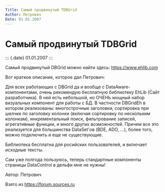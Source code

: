 ```yaml
---
Title: Самый продвинутый TDBGrid
Author: Петрович
Date: 01.01.2007
---
```



Самый продвинутый TDBGrid
=========================

::: {.date}
01.01.2007
:::

Самый продвинутый DBGrid можно найти здесь: <https://www.ehlib.com>

Вот краткое описание, которое дал Петрович:

Для всех работающих с DBGrid да и вообще с DataAware-компонентами, очень
рекомендую бесплатную библиотеку EhLib (Сайт разработчика). В ней есть
небольшой, но ОЧЕНЬ мощный набор визуальных компонент для работы с БД. В
частности DBGridEh в котором реализованы: многострочные заголовки,
сортировка при шелчке по заголовку колонки (включая сортировку по
нескольким колонкам), инкрементальный поиск, фильтрование записей,
агрегативные функции, и много других возможностей. Причем все это
реализуется для большинства DataSet\'ов (BDE, ADO, ...), более того,
можно подключить и еще не существующие.

Библиотека бесплатна для росийских пользователей, и включает исходные
тексты.

Сам уже полгода пользуюсь, теперь стандартные компоненты страницы
DataControl в дельфи мне не нужны! 

Автор: Петрович

Взято из <https://forum.sources.ru>
